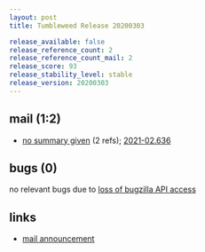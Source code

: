 ```yaml
---
layout: post
title: Tumbleweed Release 20200303

release_available: false
release_reference_count: 2
release_reference_count_mail: 2
release_score: 93
release_stability_level: stable
release_version: 20200303
---
```


## mail (1:2)

- [no summary given](https://github.com/boombatower/tumbleweed-review/issues/10) (2 refs); [2021-02.636](https://github.com/boombatower/tumbleweed-review/issues/10)

## bugs (0)

<!--more-->

no relevant bugs due to [loss of bugzilla API access](https://bugzilla.opensuse.org/show_bug.cgi?id=1157722)



## links

- [mail announcement](https://github.com/boombatower/tumbleweed-review/issues/10)

